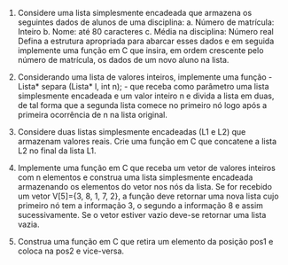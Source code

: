 1. Considere uma lista simplesmente encadeada que armazena os seguintes dados de alunos
de uma disciplina:
a. Número de matrícula: Inteiro
b. Nome: até 80 caracteres
c. Média na disciplina: Número real
Defina a estrutura apropriada para abarcar esses dados e em seguida implemente uma
função em C que insira, em ordem crescente pelo número de matrícula, os dados de um
novo aluno na lista.

2. Considerando uma lista de valores inteiros, implemente uma função - Lista* separa
(Lista* l, int n); - que receba como parâmetro uma lista simplesmente encadeada e um
valor inteiro n e divida a lista em duas, de tal forma que a segunda lista comece no
primeiro nó logo após a primeira ocorrência de n na lista original. 

3. Considere duas listas simplesmente encadeadas (L1 e L2) que armazenam valores reais.
Crie uma função em C que concatene a lista L2 no final da lista L1.

4. Implemente uma função em C que receba um vetor de valores inteiros com n elementos e
construa uma lista simplesmente encadeada armazenando os elementos do vetor nos nós
da lista. Se for recebido um vetor V[5]={3, 8, 1, 7, 2}, a função deve retornar uma nova
lista cujo primeiro nó tem a informação 3, o segundo a informação 8 e assim
sucessivamente. Se o vetor estiver vazio deve-se retornar uma lista vazia.

5. Construa uma função em C que retira um elemento da posição pos1 e coloca na pos2 e
vice-versa.